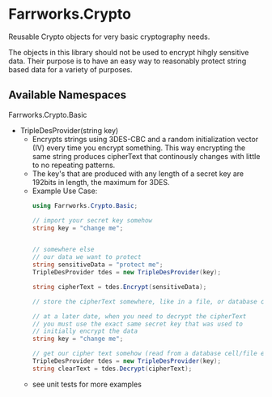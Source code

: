 # Farrworks.Crypto
Reusable Crypto objects for very basic cryptography needs. 

The objects in this library should not be used to encrypt hihgly sensitive data. Their purpose is to have an easy way to reasonably protect string based data for a variety of purposes.

## Available Namespaces

Farrworks.Crypto.Basic

 - TripleDesProvider(string key) 
    - Encrypts strings using 3DES-CBC and a random initialization vector (IV) every time you encrypt something. This way encrypting the same string produces cipherText that continously changes with little to no repeating patterns.
    - The key's that are produced with any length of a secret key are 192bits in length, the maximum for 3DES.
    - Example Use Case:
        ````c#
        using Farrworks.Crypto.Basic;
        
        // import your secret key somehow
        string key = "change me";
        

        // somewhere else
        // our data we want to protect
        string sensitiveData = "protect me";
        TripleDesProvider tdes = new TripleDesProvider(key);
        
        string cipherText = tdes.Encrypt(sensitiveData);

        // store the cipherText somewhere, like in a file, or database cell 

        // at a later date, when you need to decrypt the cipherText
        // you must use the exact same secret key that was used to
        // initially encrypt the data
        string key = "change me";

        // get our cipher text somehow (read from a database cell/file etc.)
        TripleDesProvider tdes = new TripleDesProvider(key);
        string clearText = tdes.Decrypt(cipherText);
        ````
    - see unit tests for more examples
